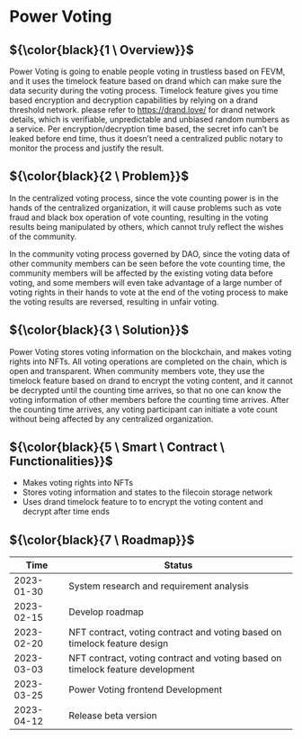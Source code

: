 # Power Voting

## ${\color{black}{1 \ Overview}}$

Power Voting is going to enable people voting in trustless based on FEVM, and it uses the timelock feature based on drand which can make sure the data security during the voting process. Timelock feature gives you time based encryption and decryption capabilities by relying on a drand threshold network. please refer to https://drand.love/ for drand network details, which is verifiable, unpredictable and unbiased random numbers as a service. Per encryption/decryption time based, the secret info can’t be leaked before end time, thus it doesn’t need a centralized public notary to monitor the process and justify the result.

## ${\color{black}{2 \ Problem}}$

In the centralized voting process, since the vote counting power is in the hands of the centralized organization, it will cause problems such as vote fraud and black box operation of vote counting, resulting in the voting results being manipulated by others, which cannot truly reflect the wishes of the community. 

In the community voting process governed by DAO, since the voting data of other community members can be seen before the vote counting time, the community members will be affected by the existing voting data before voting, and some members will even take advantage of a large number of voting rights in their hands to vote at the end of the voting process to make the voting results are reversed, resulting in unfair voting.

## ${\color{black}{3 \ Solution}}$
Power Voting stores voting information on the blockchain, and makes voting rights into NFTs. All voting operations are completed on the chain, which is open and transparent. When community members vote, they use the timelock feature based on drand to encrypt the voting content, and it cannot be decrypted until the counting time arrives, so that no one can know the voting information of other members before the counting time arrives. After the counting time arrives, any voting participant can initiate a vote count without being affected by any centralized organization.

## ${\color{black}{5 \ Smart \ Contract \ Functionalities}}$
* Makes voting rights into NFTs
* Stores voting information and states to the filecoin storage network
* Uses drand timelock feature to to encrypt the voting content and decrypt after time ends

## ${\color{black}{7 \ Roadmap}}$
| Time  | Status |
| ------------- | ------------- |
| 2023-01-30  | System research and requirement analysis |
| 2023-02-15  | Develop roadmap |
| 2023-02-20  |  NFT contract, voting contract and voting based on timelock feature design |
| 2023-03-03  |  NFT contract, voting contract and voting based on timelock feature development |
| 2023-03-25  |  Power Voting frontend Development |
| 2023-04-12   |  Release beta version |
